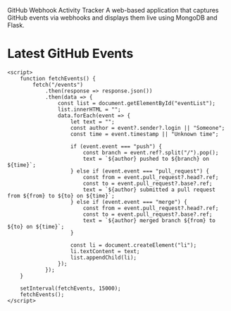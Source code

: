 GitHub Webhook Activity Tracker
A web-based application that captures GitHub events via webhooks and displays them live using MongoDB and Flask.


<!DOCTYPE html> 
<html>
<head>
    <title>GitHub Events</title>
</head>
<body>
    <h1>Latest GitHub Events</h1>
    <ul id="eventList"></ul>    

    <script>
        function fetchEvents() {
            fetch("/events")
                .then(response => response.json())
                .then(data => {
                    const list = document.getElementById("eventList");
                    list.innerHTML = "";
                    data.forEach(event => {
                        let text = "";
                        const author = event?.sender?.login || "Someone";
                        const time = event.timestamp || "Unknown time";

                        if (event.event === "push") {
                            const branch = event.ref?.split("/").pop();
                            text = `${author} pushed to ${branch} on ${time}`;
                        } else if (event.event === "pull_request") {
                            const from = event.pull_request?.head?.ref;
                            const to = event.pull_request?.base?.ref;
                            text = `${author} submitted a pull request from ${from} to ${to} on ${time}`;
                        } else if (event.event === "merge") {
                            const from = event.pull_request?.head?.ref;
                            const to = event.pull_request?.base?.ref;
                            text = `${author} merged branch ${from} to ${to} on ${time}`;
                        }

                        const li = document.createElement("li");
                        li.textContent = text;
                        list.appendChild(li);
                    });
                });
        }

        setInterval(fetchEvents, 15000);
        fetchEvents();
    </script>
</body>
</html>

